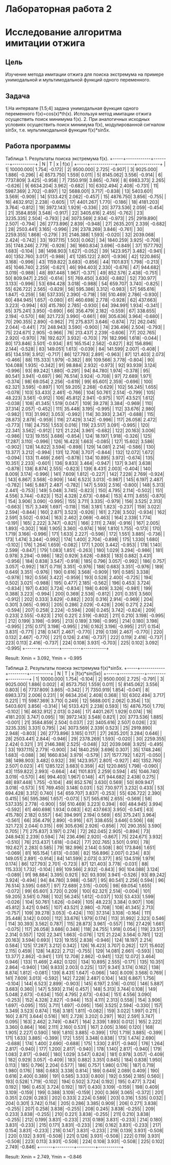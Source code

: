 # Лабораторная работа 2
# Исследование алгоритма имитации отжига

## Цель
Изучение метода имитации отжига для поиска экстремума на примере унимодальной и мультимодальной функций одного переменного.

## Задача
1.На интервале [1.5;4] задана унимодальная функция одного переменного f(x)=cos(x)*th(x). Используя метод имитации отжига осуществить поиск минимума f(x).
2. При аналогичных исходных условиях осуществить поиск минимума f(x), модулированной сигналом sin5x, т.е. мультимодальной функции f(x)*sin5x.


## Работа программы
Таблица 1. Результаты поиска экстремума f(x).
+-----+------------+--------+-----------+
|   N   |        T        |      x     |      f(x)      |
+-----+------------+--------+-----------+
|       1| 10000.000|    1.754|      -0.172|
|       2|   9500.000|    2.725|      -0.907|
|       3|   9025.000|    1.886|      -0.296|
|       4|   8573.750|    1.559|       0.011|
|       5|   8145.062|    3.556|      -0.914|
|       6|   7737.809|    3.425|      -0.958|
|       7|   7350.919|    3.865|      -0.749|
|       8|   6983.373|    2.265|      -0.626|
|       9|   6634.204|    3.962|      -0.682|
|     10|   6302.494|    2.408|      -0.731|
|     11|   5987.369|    2.702|      -0.897|
|     12|   5688.001|    3.717|      -0.838|
|     13|   5403.601|    3.569|      -0.909|
|     14|   5133.421|    2.062|      -0.457|
|     15|   4876.750|    3.856|      -0.755|
|     16|   4632.912|    2.238|      -0.605|
|     17|   4401.267|    1.770|      -0.186|
|     18|   4181.203|    3.764|      -0.812|
|     19|   3972.143|    1.929|      -0.336|
|     20|   3773.536|    2.059|      -0.454|
|     21|   3584.859|    3.548|      -0.917|
|     22|   3405.616|    2.455|      -0.762|
|     23|   3235.335|    2.504|      -0.793|
|     24|   3073.569|    2.934|      -0.973|
|     25|   2919.890|    2.507|      -0.794|
|     26|   2773.896|    2.839|      -0.948|
|     27|   2635.201|    2.339|      -0.682|
|     28|   2503.441|    3.165|      -0.996|
|     29|   2378.269|    3.846|      -0.761|
|     30|   2259.355|    1.868|      -0.279|
|     31|   2146.388|    1.593|      -0.020|
|     32|   2039.068|    2.424|      -0.742|
|     33|   1937.115|    1.503|       0.062|
|     34|   1840.259|    3.925|      -0.708|
|     35|   1748.246|    2.779|      -0.928|
|     36|   1660.834|    3.696|      -0.849|
|     37|   1577.792|    1.683|      -0.104|
|     38|   1498.903|    1.627|      -0.052|
|     39|   1423.957|    3.482|      -0.941|
|     40|   1352.760|    3.017|      -0.988|
|     41|   1285.122|    2.801|      -0.936|
|     42|   1220.865|    3.168|      -0.996|
|     43|   1159.822|    3.683|      -0.856|
|     44|   1101.831|    1.798|      -0.213|
|     45|   1046.740|    2.259|      -0.621|
|     46|    994.403|    2.330|      -0.676|
|     47|    944.682|    3.019|      -0.988|
|     48|    897.448|    1.967|      -0.371|
|     49|    852.576|    2.438|      -0.751|
|     50|    809.947|    2.250|      -0.614|
|     51|    769.450|    3.630|      -0.882|
|     52|    730.977|    3.133|      -0.996|
|     53|    694.428|    3.018|      -0.988|
|     54|    659.707|    3.740|      -0.825|
|     55|    626.722|    2.565|      -0.829|
|     56|    595.386|    3.312|      -0.983|
|     57|    565.616|    1.847|      -0.259|
|     58|    537.335|    2.390|      -0.718|
|     59|    510.469|    2.786|      -0.930|
|     60|    484.945|    1.657|      -0.080|
|     61|    460.698|    2.778|      -0.928|
|     62|    437.663|    3.223|      -0.994|
|     63|    415.780|    2.785|      -0.930|
|     64|    394.991|    1.934|      -0.341|
|     65|    375.241|    3.950|      -0.690|
|     66|    356.479|    2.182|      -0.559|
|     67|    338.655|    2.194|      -0.570|
|     68|    321.723|    3.990|      -0.661|
|     69|    305.636|    3.964|      -0.680|
|     70|    290.355|    2.890|      -0.962|
|     71|    275.837|    3.646|      -0.874|
|     72|    262.045|    2.044|      -0.441|
|     73|    248.943|    3.590|      -0.900|
|     74|    236.496|    2.504|      -0.793|
|     75|    224.671|    2.905|      -0.966|
|     76|    213.437|    2.239|      -0.606|
|     77|    202.765|    2.920|      -0.970|
|     78|    192.627|    3.932|      -0.703|
|     79|    182.996|    1.618|      -0.044|
|     80|    173.846|    3.501|      -0.934|
|     81|    165.154|    2.562|      -0.827|
|     82|    156.896|    2.144|      -0.528|
|     83|    149.051|    1.613|      -0.039|
|     84|    141.599|    2.007|      -0.408|
|     85|    134.519|    3.912|      -0.717|
|     86|    127.793|    2.891|      -0.963|
|     87|    121.403|    2.073|      -0.466|
|     88|    115.333|    1.979|      -0.382|
|     89|    109.566|    3.778|      -0.804|
|     90|    104.088|    1.935|      -0.342|
|     91|     98.884|    2.932|      -0.973|
|     92|     93.939|    3.124|      -0.996|
|     93|     89.242|    1.880|      -0.291|
|     94|     84.780|    1.974|      -0.378|
|     95|     80.541|    3.941|      -0.697|
|     96|     76.514|    3.924|      -0.708|
|     97|     72.689|    1.971|      -0.374|
|     98|     69.054|    2.256|      -0.619|
|     99|     65.601|    2.359|      -0.696|
|    100|     62.321|    3.595|      -0.897|
|    101|     59.205|    2.268|      -0.629|
|    102|     56.245|    1.655|      -0.078|
|    103|     53.433|    2.461|      -0.766|
|    104|     50.761|    2.514|      -0.799|
|    105|     48.223|    3.561|      -0.912|
|    106|     45.812|    2.941|      -0.975|
|    107|     43.521|    1.612|      -0.038|
|    108|     41.345|    1.519|       0.047|
|    109|     39.278|    3.384|      -0.969|
|    110|     37.314|    2.057|      -0.452|
|    111|     35.448|    3.195|      -0.995|
|    112|     33.676|    2.980|      -0.982|
|    113|     31.992|    3.053|      -0.992|
|    114|     30.393|    2.347|      -0.688|
|    115|     28.873|    2.878|      -0.959|
|    116|     27.429|    3.142|      -0.996|
|    117|     26.058|    2.472|      -0.773|
|    118|     24.755|    1.553|       0.016|
|    119|     23.517|    3.091|      -0.995|
|    120|     22.341|    3.562|      -0.912|
|    121|     21.224|    3.961|      -0.682|
|    122|     20.163|    3.006|      -0.986|
|    123|     19.155|    3.686|      -0.854|
|    124|     18.197|    1.918|      -0.326|
|    125|     17.287|    3.110|      -0.996|
|    126|     16.423|    1.663|      -0.085|
|    127|     15.602|    3.586|      -0.902|
|    128|     14.822|    3.594|      -0.898|
|    129|     14.081|    2.214|      -0.586|
|    130|     13.377|    3.212|      -0.994|
|    131|     12.708|    3.707|      -0.844|
|    132|     12.072|    1.672|      -0.094|
|    133|     11.469|    2.661|      -0.878|
|    134|     10.895|    3.972|      -0.674|
|    135|     10.351|    2.233|      -0.601|
|    136|      9.833|    3.464|      -0.947|
|    137|      9.341|    3.638|      -0.878|
|    138|      8.874|    2.555|      -0.823|
|    139|      8.431|    2.003|      -0.404|
|    140|      8.009|    3.174|      -0.996|
|    141|      7.609|    1.812|      -0.227|
|    142|      7.228|    2.769|      -0.924|
|    143|      6.867|    3.568|      -0.909|
|    144|      6.523|    3.013|      -0.987|
|    145|      6.197|    2.487|      -0.782|
|    146|      5.887|    2.487|      -0.782|
|    147|      5.593|    2.516|      -0.800|
|    148|      5.313|    2.441|      -0.753|
|    149|      5.048|    3.745|      -0.823|
|    150|      4.795|    2.114|      -0.502|
|    151|      4.556|    3.744|      -0.823|
|    152|      4.328|    2.673|      -0.884|
|    153|      4.111|    3.655|      -0.870|
|    154|      3.906|    3.090|      -0.995|
|    155|      3.711|    3.335|      -0.979|
|    156|      3.525|    2.313|      -0.663|
|    157|      3.349|    1.697|      -0.118|
|    158|      3.181|    1.823|      -0.237|
|    159|      3.022|    2.594|      -0.844|
|    160|      2.871|    3.523|      -0.926|
|    161|      2.728|    3.502|      -0.934|
|    162|      2.591|    3.502|      -0.934|
|    163|      2.462|    2.069|      -0.463|
|    164|      2.339|    1.774|      -0.191|
|    165|      2.222|    3.747|      -0.821|
|    166|      2.111|    2.749|      -0.916|
|    167|      2.005|    1.893|      -0.302|
|    168|      1.905|    3.360|      -0.974|
|    169|      1.810|    1.755|      -0.173|
|    170|      1.719|    3.166|      -0.996|
|    171|      1.633|    2.227|      -0.596|
|    172|      1.551|    3.885|      -0.736|
|    173|      1.474|    3.244|      -0.992|
|    174|      1.400|    2.704|      -0.898|
|    175|      1.330|    1.680|      -0.102|
|    176|      1.264|    1.659|      -0.082|
|    177|      1.200|    3.442|      -0.953|
|    178|      1.140|    2.599|      -0.847|
|    179|      1.083|    1.851|      -0.263|
|    180|      1.029|    3.294|      -0.986|
|    181|      0.978|    3.294|      -0.986|
|    182|      0.929|    3.628|      -0.883|
|    183|      0.882|    3.431|      -0.956|
|    184|      0.838|    3.547|      -0.918|
|    185|      0.796|    3.057|      -0.992|
|    186|      0.757|    3.057|      -0.992|
|    187|      0.719|    3.351|      -0.976|
|    188|      0.683|    3.351|      -0.976|
|    189|      0.649|    3.351|      -0.976|
|    190|      0.616|    3.568|      -0.909|
|    191|      0.585|    3.338|      -0.978|
|    192|      0.556|    3.422|      -0.959|
|    193|      0.528|    2.400|      -0.725|
|    194|      0.502|    3.021|      -0.988|
|    195|      0.477|    2.185|      -0.562|
|    196|      0.453|    3.724|      -0.834|
|    197|      0.430|    3.724|      -0.834|
|    198|      0.409|    3.326|      -0.981|
|    199|      0.388|    3.223|      -0.994|
|    200|      0.369|    2.536|      -0.812|
|    201|      0.351|    3.560|      -0.912|
|    202|      0.333|    3.629|      -0.882|
|    203|      0.316|    2.914|      -0.969|
|    204|      0.301|    3.065|      -0.993|
|    205|      0.286|    2.029|      -0.428|
|    206|      0.271|    2.224|      -0.594|
|    207|      0.258|    2.224|      -0.594|
|    208|      0.245|    3.742|      -0.824|
|    209|      0.233|    2.555|      -0.823|
|    210|      0.221|    2.519|      -0.802|
|    211|      0.210|    3.198|      -0.995|
|    212|      0.199|    3.198|      -0.995|
|    213|      0.189|    3.198|      -0.995|
|    214|      0.180|    3.198|      -0.995|
|    215|      0.171|    3.198|      -0.995|
|    216|      0.162|    3.196|      -0.995|
|    217|      0.154|    3.831|      -0.771|
|    218|      0.147|    2.467|      -0.770|
|    219|      0.139|    2.467|      -0.770|
|    220|      0.132|    2.467|      -0.770|
|    221|      0.126|    2.416|      -0.737|
|    222|      0.119|    2.416|      -0.737|
|    223|      0.113|    2.416|      -0.737|
|    224|      0.108|    3.931|      -0.703|
|    225|      0.102|    3.092|      -0.995|
+------+---------+---------+-----------+

Result: Xmin = 3.092, Ymin = -0.995

Таблица 2. Результаты поиска экстремума f(x)*sin5x.
+-----+------------+---------+----------+
|   N   |        T        |       x     |f(x)*sin(5x)|
+-----+------------+---------+----------+
|       1|  10000.000|   1.754|      -0.104|
|       2|   9500.000|    2.725|      -0.791|
|       3|   9025.000|    1.886|       0.002|
|       4|   8573.750|    1.559|       0.011|
|       5|   8145.062|    3.556|       0.803|
|       6|   7737.809|    3.865|      -0.342|
|       7|   7350.919|    1.854|      -0.041|
|       8|   6983.373|    2.006|       0.231|
|       9|   6634.204|    2.408|       0.368|
|     10|   6302.494|    3.717|       0.221|
|     11|   5987.369|    3.710|       0.249|
|     12|   5688.001|    2.062|       0.354|
|     13|   5403.601|    3.856|      -0.314|
|     14|   5133.421|    2.238|       0.593|
|     15|   4876.750|    1.770|      -0.102|
|     16|   4632.912|    2.013|       0.246|
|     17|   4401.267|    1.929|       0.074|
|     18|   4181.203|    3.747|       0.095|
|     19|   3972.143|    3.548|       0.821|
|     20|   3773.536|    1.885|      -0.001|
|     21|   3584.859|    2.504|       0.037|
|     22|   3405.616|    2.507|       0.026|
|     23|   3235.335|    3.331|       0.795|
|     24|   3073.569|    2.339|       0.523|
|     25|   2919.890|    2.948|      -0.803|
|     26|   2773.896|    3.165|       0.117|
|     27|   2635.201|    3.284|       0.646|
|     28|   2503.441|    2.844|      -0.946|
|     29|   2378.269|    1.593|      -0.020|
|     30|   2259.355|    2.424|       0.321|
|     31|   2146.388|    2.525|      -0.048|
|     32|   2039.068|    3.925|      -0.495|
|     33|   1937.115|    2.779|      -0.900|
|     34|   1840.259|    3.696|       0.307|
|     35|   1748.246|    1.683|      -0.088|
|     36|   1660.834|    3.979|      -0.579|
|     37|   1577.792|    1.627|      -0.050|
|     38|   1498.903|    3.482|       0.932|
|     39|   1423.957|    2.801|      -0.927|
|     40|   1352.760|    2.507|       0.023|
|     41|   1285.122|    3.683|       0.359|
|     42|   1220.865|    1.798|      -0.090|
|     43|   1159.822|    2.993|      -0.664|
|     44|   1101.831|    2.259|       0.594|
|     45|   1046.740|    3.019|      -0.570|
|     46|    994.403|    1.967|       0.148|
|     47|    944.682|    2.438|       0.275|
|     48|    897.448|    1.755|      -0.104|
|     49|    852.576|    3.630|       0.569|
|     50|    809.947|    3.018|      -0.573|
|     51|    769.450|    3.148|       0.031|
|     52|    730.977|    3.232|       0.433|
|     53|    694.428|    3.312|       0.740|
|     54|    659.707|    3.837|      -0.253|
|     55|    626.722|    2.390|       0.415|
|     56|    595.386|    1.657|      -0.073|
|     57|    565.616|    2.655|      -0.569|
|     58|    537.335|    2.778|      -0.900|
|     59|    510.469|    3.223|       0.394|
|     60|    484.945|    3.994|      -0.592|
|     61|    460.698|    1.934|       0.083|
|     62|    437.663|    3.950|      -0.541|
|     63|    415.780|    2.182|       0.557|
|     64|    394.991|    2.194|       0.569|
|     65|    375.241|    3.964|      -0.561|
|     66|    356.479|    2.890|      -0.916|
|     67|    338.655|    3.646|       0.506|
|     68|    321.723|    2.044|       0.315|
|     69|    305.636|    2.926|      -0.856|
|     70|    290.355|    3.590|       0.705|
|     71|    275.837|    3.197|       0.274|
|     72|    262.045|    2.905|      -0.894|
|     73|    248.943|    2.239|       0.594|
|     74|    236.496|    2.920|      -0.867|
|     75|    224.671|    3.932|      -0.510|
|     76|    213.437|    1.618|      -0.042|
|     77|    202.765|    3.501|       0.910|
|     78|    192.627|    2.283|       0.585|
|     79|    182.996|    2.144|       0.508|
|     80|    173.846|    1.651|      -0.069|
|     81|    165.154|    1.613|      -0.038|
|     82|    156.896|    2.007|       0.234|
|     83|    149.051|    2.891|      -0.914|
|     84|    141.599|    2.073|       0.377|
|     85|    134.519|    1.979|       0.174|
|     86|    127.793|    2.701|      -0.723|
|     87|    121.403|    3.778|      -0.031|
|     88|    115.333|    1.732|      -0.104|
|     89|    109.566|    2.932|      -0.843|
|     90|    104.088|    3.124|      -0.089|
|     91|     98.884|    3.395|       0.921|
|     92|     93.939|    3.941|      -0.526|
|     93|     89.242|    3.924|      -0.494|
|     94|     84.780|    3.988|      -0.587|
|     95|     80.541|    2.256|       0.594|
|     96|     76.514|    3.595|       0.687|
|     97|     72.689|    2.515|      -0.005|
|     98|     69.054|    1.655|      -0.072|
|     99|     65.601|    3.720|       0.209|
|    100|     62.321|    2.514|      -0.004|
|    101|     59.205|    3.561|       0.788|
|    102|     56.245|    1.612|      -0.037|
|    103|     53.433|    1.599|      -0.026|
|    104|     50.761|    1.626|      -0.049|
|    105|     48.223|    3.384|       0.907|
|    106|     45.812|    3.421|       0.945|
|    107|     43.521|    2.980|      -0.708|
|    108|     41.345|    2.713|      -0.757|
|    109|     39.278|    3.053|      -0.424|
|    110|     37.314|    3.108|      -0.164|
|    111|     35.448|    3.142|       0.000|
|    112|     33.676|    1.979|       0.174|
|    113|     31.992|    2.323|       0.546|
|    114|     30.393|    3.562|       0.787|
|    115|     28.873|    3.961|      -0.557|
|    116|     27.429|    1.661|      -0.075|
|    117|     26.058|    3.686|       0.348|
|    118|     24.755|    1.918|       0.054|
|    119|     23.517|    2.314|       0.557|
|    120|     22.341|    1.663|      -0.076|
|    121|     21.224|    3.564|       0.781|
|    122|     20.163|    3.594|       0.693|
|    123|     19.155|    2.838|      -0.946|
|    124|     18.197|    2.214|       0.584|
|    125|     17.287|    3.212|       0.342|
|    126|     16.423|    3.707|       0.262|
|    127|     15.602|    2.115|       0.459|
|    128|     14.822|    2.712|      -0.755|
|    129|     14.081|    2.661|      -0.593|
|    130|     13.377|    2.862|      -0.941|
|    131|     12.708|    2.862|      -0.941|
|    132|     12.072|    3.464|       0.946|
|    133|     11.469|    2.482|       0.120|
|    134|     10.895|    2.555|      -0.171|
|    135|     10.351|    2.864|      -0.940|
|    136|      9.833|    2.003|       0.225|
|    137|      9.341|    3.174|       0.162|
|    138|      8.874|    1.812|      -0.081|
|    139|      8.431|    1.647|      -0.066|
|    140|      8.009|    3.568|       0.769|
|    141|      7.609|    3.013|      -0.592|
|    142|      7.228|    2.487|       0.104|
|    143|      6.867|    1.756|      -0.104|
|    144|      6.523|    2.899|      -0.903|
|    145|      6.197|    2.516|      -0.010|
|    146|      5.887|    3.683|       0.360|
|    147|      5.593|    2.114|       0.457|
|    148|      5.313|    3.744|       0.108|
|    149|      5.048|    2.673|      -0.634|
|    150|      4.795|    2.673|      -0.634|
|    151|      4.556|    3.090|      -0.253|
|    152|      4.328|    2.827|      -0.944|
|    153|      4.111|    2.313|       0.558|
|    154|      3.906|    1.697|      -0.095|
|    155|      3.711|    1.697|      -0.095|
|    156|      3.525|    2.594|      -0.330|
|    157|      3.349|    3.523|       0.874|
|    158|      3.181|    1.811|      -0.082|
|    159|      3.022|    1.997|       0.211|
|    160|      2.871|    3.644|       0.516|
|    161|      2.728|    3.202|       0.297|
|    162|      2.591|    3.747|       0.095|
|    163|      2.462|    2.749|      -0.847|
|    164|      2.339|    1.893|       0.012|
|    165|      2.222|    3.360|       0.864|
|    166|      2.111|    2.160|       0.531|
|    167|      2.005|    3.166|       0.120|
|    168|      1.905|    2.227|       0.590|
|    169|      1.810|    3.885|      -0.399|
|    170|      1.719|    3.885|      -0.399|
|    171|      1.633|    3.885|      -0.399|
|    172|      1.551|    3.348|       0.838|
|    173|      1.474|    2.690|      -0.688|
|    174|      1.400|    2.690|      -0.688|
|    175|      1.330|    2.817|      -0.940|
|    176|      1.264|    2.817|      -0.940|
|    177|      1.200|    2.817|      -0.940|
|    178|      1.140|    2.817|      -0.940|
|    179|      1.083|    2.817|      -0.940|
|    180|      1.029|    3.547|       0.824|
|    181|      0.978|    3.057|      -0.409|
|    182|      0.929|    3.057|      -0.409|
|    183|      0.882|    3.351|       0.845|
|    184|      0.838|    1.950|       0.113|
|    185|      0.796|    2.204|       0.577|
|    186|      0.757|    1.980|       0.176|
|    187|      0.719|    1.980|       0.176|
|    188|      0.683|    3.338|       0.814|
|    189|      0.649|    2.089|       0.409|
|    190|      0.616|    2.400|       0.389|
|    191|      0.585|    3.333|       0.800|
|    192|      0.556|    2.185|       0.560|
|    193|      0.528|    1.719|      -0.102|
|    194|      0.502|    3.724|       0.192|
|    195|      0.477|    3.724|       0.192|
|    196|      0.453|    3.724|       0.192|
|    197|      0.430|    3.109|      -0.159|
|    198|      0.409|    3.109|      -0.159|
|    199|      0.388|    3.109|      -0.159|
|    200|      0.369|    3.065|      -0.372|
|    201|      0.351|    2.029|       0.283|
|    202|      0.333|    2.224|       0.589|
|    203|      0.316|    1.535|       0.032|
|    204|      0.301|    3.742|       0.114|
|    205|      0.286|    3.385|       0.909|
|    206|      0.271|    3.838|      -0.255|
|    207|      0.258|    3.838|      -0.255|
|    208|      0.245|    3.838|      -0.255|
|    209|      0.233|    3.838|      -0.255|
|    210|      0.221|    3.838|      -0.255|
|    211|      0.210|    3.838|      -0.255|
|    212|      0.199|    3.831|      -0.233|
|    213|      0.189|    3.831|      -0.233|
|    214|      0.180|    3.831|      -0.233|
|    215|      0.171|    3.831|      -0.233|
|    216|      0.162|    3.831|      -0.233|
|    217|      0.154|    3.831|      -0.233|
|    218|      0.147|    3.831|      -0.233|
|    219|      0.139|    3.931|      -0.508|
|    220|      0.132|    3.931|      -0.508|
|    221|      0.126|    3.931|      -0.508|
|    222|      0.119|    3.931|      -0.508|
|    223|      0.113|    3.931|      -0.508|
|    224|      0.108|    3.931|      -0.508|
|    225|      0.102|    2.749|      -0.846|
+------+---------+---------+-----------+

Result: Xmin = 2.749, Ymin = -0.846
